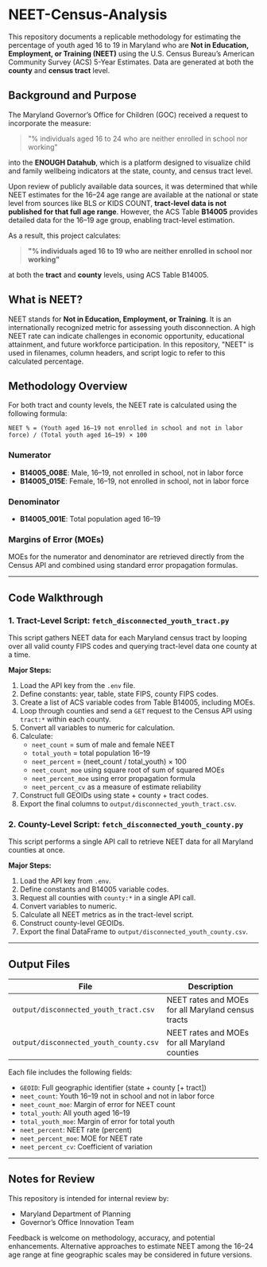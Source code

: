 # NEET-Census-Analysis

This repository documents a replicable methodology for estimating the percentage of youth aged 16 to 19 in Maryland who are **Not in Education, Employment, or Training (NEET)** using the U.S. Census Bureau’s American Community Survey (ACS) 5-Year Estimates. Data are generated at both the **county** and **census tract** level.

## Background and Purpose

The Maryland Governor’s Office for Children (GOC) received a request to incorporate the measure:

> "% individuals aged 16 to 24 who are neither enrolled in school nor working"

into the **ENOUGH Datahub**, which is a platform designed to visualize child and family wellbeing indicators at the state, county, and census tract level.

Upon review of publicly available data sources, it was determined that while NEET estimates for the 16–24 age range are available at the national or state level from sources like BLS or KIDS COUNT, **tract-level data is not published for that full age range**. However, the ACS Table **B14005** provides detailed data for the 16–19 age group, enabling tract-level estimation.

As a result, this project calculates:

> **"% individuals aged 16 to 19 who are neither enrolled in school nor working"**

at both the **tract** and **county** levels, using ACS Table B14005.

## What is NEET?

NEET stands for **Not in Education, Employment, or Training**. It is an internationally recognized metric for assessing youth disconnection. A high NEET rate can indicate challenges in economic opportunity, educational attainment, and future workforce participation. In this repository, "NEET" is used in filenames, column headers, and script logic to refer to this calculated percentage.

## Methodology Overview

For both tract and county levels, the NEET rate is calculated using the following formula:

```
NEET % = (Youth aged 16–19 not enrolled in school and not in labor force) / (Total youth aged 16–19) × 100
```

### Numerator
- **B14005_008E**: Male, 16–19, not enrolled in school, not in labor force
- **B14005_015E**: Female, 16–19, not enrolled in school, not in labor force

### Denominator
- **B14005_001E**: Total population aged 16–19

### Margins of Error (MOEs)
MOEs for the numerator and denominator are retrieved directly from the Census API and combined using standard error propagation formulas.

---

## Code Walkthrough

### 1. Tract-Level Script: `fetch_disconnected_youth_tract.py`

This script gathers NEET data for each Maryland census tract by looping over all valid county FIPS codes and querying tract-level data one county at a time.

**Major Steps:**
1. Load the API key from the `.env` file.
2. Define constants: year, table, state FIPS, county FIPS codes.
3. Create a list of ACS variable codes from Table B14005, including MOEs.
4. Loop through counties and send a `GET` request to the Census API using `tract:*` within each county.
5. Convert all variables to numeric for calculation.
6. Calculate:
   - `neet_count` = sum of male and female NEET
   - `total_youth` = total population 16–19
   - `neet_percent` = (neet_count / total_youth) × 100
   - `neet_count_moe` using square root of sum of squared MOEs
   - `neet_percent_moe` using error propagation formula
   - `neet_percent_cv` as a measure of estimate reliability
7. Construct full GEOIDs using state + county + tract codes.
8. Export the final columns to `output/disconnected_youth_tract.csv`.

### 2. County-Level Script: `fetch_disconnected_youth_county.py`

This script performs a single API call to retrieve NEET data for all Maryland counties at once.

**Major Steps:**
1. Load the API key from `.env`.
2. Define constants and B14005 variable codes.
3. Request all counties with `county:*` in a single API call.
4. Convert variables to numeric.
5. Calculate all NEET metrics as in the tract-level script.
6. Construct county-level GEOIDs.
7. Export the final DataFrame to `output/disconnected_youth_county.csv`.

---

## Output Files

| File | Description |
|------|-------------|
| `output/disconnected_youth_tract.csv` | NEET rates and MOEs for all Maryland census tracts |
| `output/disconnected_youth_county.csv` | NEET rates and MOEs for all Maryland counties |

Each file includes the following fields:

- `GEOID`: Full geographic identifier (state + county [+ tract])
- `neet_count`: Youth 16–19 not in school and not in labor force
- `neet_count_moe`: Margin of error for NEET count
- `total_youth`: All youth aged 16–19
- `total_youth_moe`: Margin of error for total youth
- `neet_percent`: NEET rate (percent)
- `neet_percent_moe`: MOE for NEET rate
- `neet_percent_cv`: Coefficient of variation

---

## Notes for Review

This repository is intended for internal review by:
- Maryland Department of Planning
- Governor’s Office Innovation Team

Feedback is welcome on methodology, accuracy, and potential enhancements. Alternative approaches to estimate NEET among the 16–24 age range at fine geographic scales may be considered in future versions.

